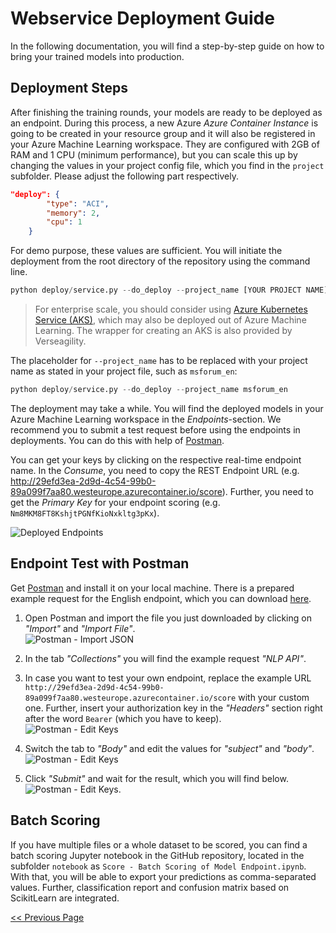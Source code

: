 # Webservice Deployment Guide
In the following documentation, you will find a step-by-step guide on how to bring your trained models into production.

## Deployment Steps
After finishing the training rounds, your models are ready to be deployed as an endpoint. During this process, a new Azure _Azure Container Instance_ is going to be created in your resource group and it will also be registered in your Azure Machine Learning workspace. They are configured with 2GB of RAM and 1 CPU (minimum performance), but you can scale this up by changing the values in your project config file, which you find in the `project` subfolder. Please adjust the following part respectively.
```json
"deploy": {
        "type": "ACI",
        "memory": 2,
        "cpu": 1
    }
```

For demo purpose, these values are sufficient. You will initiate the deployment from the root directory of the repository using the command line. <br>
```python
python deploy/service.py --do_deploy --project_name [YOUR PROJECT NAME]
```

> For enterprise scale, you should consider using [Azure Kubernetes Service (AKS)](https://azure.microsoft.com/en-us/services/kubernetes-service/#:~:text=Azure%20Kubernetes%20Service%20(AKS)%20offers,and%20scale%20applications%20with%20confidence.), which may also be deployed out of Azure Machine Learning. The wrapper for creating an AKS is also provided by Verseagility.

The placeholder for `--project_name` has to be replaced with your project name as stated in your project file, such as `msforum_en`:<br>
```python
python deploy/service.py --do_deploy --project_name msforum_en
```

The deployment may take a while. You will find the deployed models in your Azure Machine Learning workspace in the _Endpoints_-section. We recommend you to submit a test request before using the endpoints in deployments. You can do this with help of [Postman](https://www.postman.com/downloads/).

You can get your keys by clicking on the respective real-time endpoint name. In the _Consume_, you need to copy the REST Endpoint URL (e.g. http://29efd3ea-2d9d-4c54-99b0-89a099f7aa80.westeurope.azurecontainer.io/score). Further, you need to get the _Primary Key_ for your endpoint scoring (e.g. `Nm8MKM8FT8KshjtPGNfKioNxkltg3pKx`).

![Deployed Endpoints](../.attachments/deploy-endpoints.PNG)

## Endpoint Test with Postman
Get [Postman](https://www.postman.com/downloads/) and install it on your local machine. There is a prepared example request for the English endpoint, which you can download [here](../.attachments/postman-request.json).

1. Open Postman and import the file you just downloaded by clicking on _"Import"_ and _"Import File"_.<br>
![Postman - Import JSON](../.attachments/postman-import.PNG)

2. In the tab _"Collections"_ you will find the example request _"NLP API"_.

3. In case you want to test your own endpoint, replace the example URL `http://29efd3ea-2d9d-4c54-99b0-89a099f7aa80.westeurope.azurecontainer.io/score` with your custom one. Further, insert your authorization key in the _"Headers"_ section right after the word `Bearer` (which you have to keep).<br>
![Postman - Edit Keys](../.attachments/postman-setkey.PNG)

4. Switch the tab to _"Body"_ and edit the values for _"subject"_ and _"body"_.
![Postman - Edit Keys](../.attachments/postman-settext.PNG)

5. Click _"Submit"_ and wait for the result, which you will find below.
![Postman - Edit Keys](../.attachments/postman-result.PNG).

## Batch Scoring
If you have multiple files or a whole dataset to be scored, you can find a batch scoring Jupyter notebook in the GitHub repository, located in the subfolder `notebook` as `Score - Batch Scoring of Model Endpoint.ipynb`. With that, you will be able to export your predictions as comma-separated values. Further, classification report and confusion matrix based on ScikitLearn are integrated.

[<< Previous Page](Train-QA.md)
